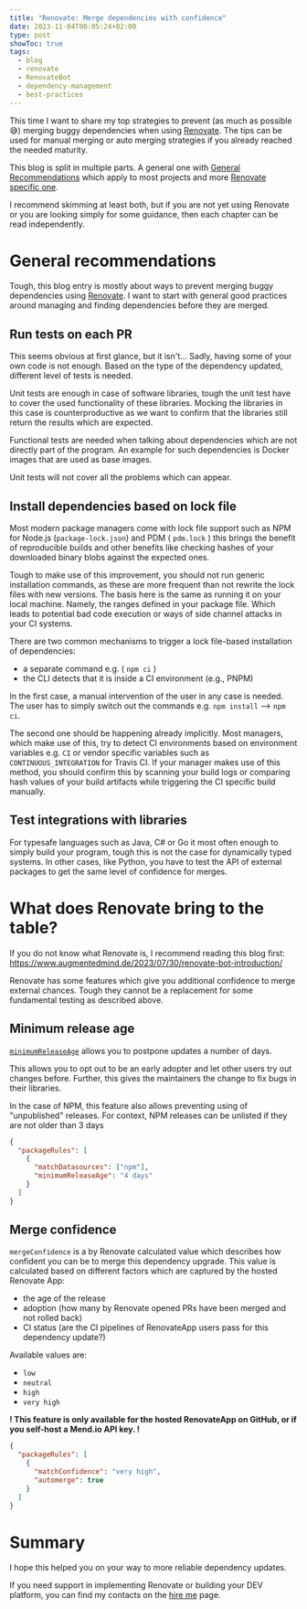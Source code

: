 ```yaml
---
title: "Renovate: Merge dependencies with confidence"
date: 2023-11-04T00:05:24+02:00
type: post
showToc: true
tags:
  - blog
  - renovate
  - RenovateBot
  - dependency-management
  - best-practices
---
```


This time I want to share my top strategies to prevent (as much as possible 😅) merging buggy dependencies
when using [Renovate](https://github.com/renovatebot/renovate/).
The tips can be used for manual merging or auto merging strategies if you already reached the needed maturity.

<!--more-->

This blog is split in multiple parts. A general one with [General Recommendations](#general-recommendations)
which apply to most projects and more [Renovate specific one](#what-does-renovate-bring-to-the-table).

I recommend skimming at least both, but if you are not yet using Renovate or you are looking simply for some guidance,
then each chapter can be read independently.

# General recommendations

Tough, this blog entry is mostly about ways to prevent merging buggy dependencies using [Renovate](https://github.com/renovatebot/renovate/).
I want to start with general good practices around managing and finding dependencies before they are merged.

## Run tests on each PR

This seems obvious at first glance, but it isn't...
Sadly, having some of your own code is not enough.
Based on the type of the dependency updated, different level of tests is needed.

Unit tests are enough in case of software libraries,
tough the unit test have
to cover the used functionality of these libraries.
Mocking the libraries in this case is counterproductive
as we want to confirm that the libraries still return the results which are expected.

Functional tests are needed when talking about dependencies which are not directly part of the program.
An example for such dependencies is Docker images that are used as base images.

Unit tests will not cover all the problems which can appear.

## Install dependencies based on lock file

Most modern package managers come with lock file support such as NPM for Node.js (`package-lock.json`) and PDM
( `pdm.lock` ) this brings the benefit of reproducible builds and other benefits
like checking hashes of your downloaded binary blobs against the expected ones.

Tough to make use of this improvement, you should not run generic installation commands,
as these are more frequent than not rewrite the lock files with new versions.
The basis here is the same as running it on your local machine.
Namely, the ranges defined in your package file.
Which leads to potential bad code execution or ways of side channel attacks in your CI systems.

There are two common mechanisms to trigger a lock file-based installation of dependencies:

- a separate command e.g. ( `npm ci` )
- the CLI detects that it is inside a CI environment (e.g., PNPM)

In the first case, a manual intervention of the user in any case is needed.
The user has to simply switch out the commands e.g. `npm install` --> `npm ci`.

The second one should be happening already implicitly.
Most managers, which make use of this, try
to detect CI environments based on environment variables e.g. `CI` or vendor specific variables such as `CONTINUOUS_INTEGRATION`
for Travis CI.
If your manager makes use of this method,
you should confirm this by scanning your build logs
or comparing hash values of your build artifacts while triggering the CI specific build manually.

## Test integrations with libraries

For typesafe languages such as Java, C# or Go it most often enough to simply build your program,
tough this is not the case for dynamically typed systems.
In other cases, like Python,
you have to test the API of external packages to get the same level of confidence for merges.

# What does Renovate bring to the table?

If you do not know what Renovate is, I recommend reading this blog first:
<https://www.augmentedmind.de/2023/07/30/renovate-bot-introduction/>

Renovate has some features which give you additional confidence to merge external chances.
Tough they cannot be a replacement for some fundamental testing as described above.

## Minimum release age

[`minimumReleaseAge`](https://docs.renovatebot.com/configuration-options/#minimumreleaseage) allows you to postpone updates a number of days.

This allows you to opt out to be an early adopter and let other users try out changes before.
Further, this gives the maintainers the change to fix bugs in their libraries.

In the case of NPM, this feature also allows preventing using of "unpublished" releases.
For context, NPM releases can be unlisted if they are not older than 3 days

```json
{
  "packageRules": [
    {
      "matchDatasources": ["npm"],
      "minimumReleaseAge": "4 days"
    }
  ]
}
```

## Merge confidence

`mergeConfidence` is a by Renovate calculated value which describes how confident you can be to merge this dependency upgrade.
This value is calculated based on different factors which are captured by the hosted Renovate App:

- the age of the release
- adoption (how many by Renovate opened PRs have been merged and not rolled back)
- CI status (are the CI pipelines of RenovateApp users pass for this dependency update?)

Available values are:

- `low`
- `neutral`
- `high`
- `very high`

**! This feature is only available for the hosted RenovateApp on GitHub, or if you self-host a Mend.io API key. !**

```json
{
  "packageRules": [
    {
      "matchConfidence": "very high",
      "automerge": true
    }
  ]
}
```

# Summary

I hope this helped you on your way to more reliable dependency updates.

If you need support in implementing Renovate
or building your DEV platform, you can find my contacts on the [hire me](../hire) page.
